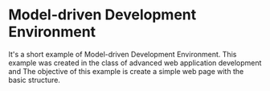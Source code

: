 # Model-driven Development Environment
It's a short example of Model-driven Development Environment. This example was created in the class of advanced web application development and The objective of this example is create a simple web page with the basic structure.
